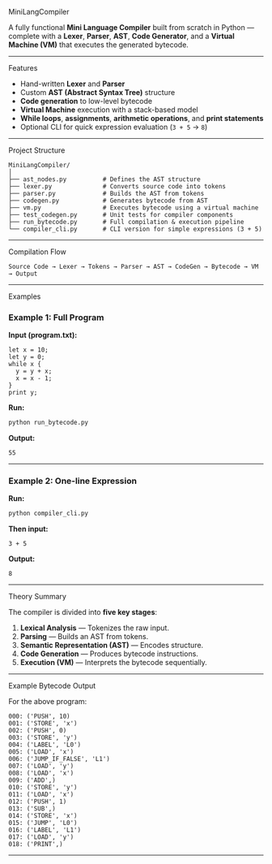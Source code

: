 MiniLangCompiler 

A fully functional **Mini Language Compiler** built from scratch in Python — complete with a **Lexer**, **Parser**, **AST**, **Code Generator**, and a **Virtual Machine (VM)** that executes the generated bytecode.

---

Features

- Hand-written **Lexer** and **Parser**
- Custom **AST (Abstract Syntax Tree)** structure
- **Code generation** to low-level bytecode
- **Virtual Machine** execution with a stack-based model
- **While loops**, **assignments**, **arithmetic operations**, and **print statements**
- Optional CLI for quick expression evaluation (`3 + 5` → `8`)

---

Project Structure

```
MiniLangCompiler/
│
├── ast_nodes.py          # Defines the AST structure
├── lexer.py              # Converts source code into tokens
├── parser.py             # Builds the AST from tokens
├── codegen.py            # Generates bytecode from AST
├── vm.py                 # Executes bytecode using a virtual machine
├── test_codegen.py       # Unit tests for compiler components
├── run_bytecode.py       # Full compilation & execution pipeline
└── compiler_cli.py       # CLI version for simple expressions (3 + 5)
```

---

Compilation Flow

```
Source Code → Lexer → Tokens → Parser → AST → CodeGen → Bytecode → VM → Output
```

---

Examples

### Example 1: Full Program
**Input (program.txt):**
```text
let x = 10;
let y = 0;
while x {
  y = y + x;
  x = x - 1;
}
print y;
```

**Run:**
```bash
python run_bytecode.py
```

**Output:**
```
55
```

---

### Example 2: One-line Expression
**Run:**
```bash
python compiler_cli.py
```
**Then input:**
```
3 + 5
```
**Output:**
```
8
```

---


Theory Summary

The compiler is divided into **five key stages**:

1. **Lexical Analysis** — Tokenizes the raw input.  
2. **Parsing** — Builds an AST from tokens.  
3. **Semantic Representation (AST)** — Encodes structure.  
4. **Code Generation** — Produces bytecode instructions.  
5. **Execution (VM)** — Interprets the bytecode sequentially.

---

Example Bytecode Output

For the above program:
```
000: ('PUSH', 10)
001: ('STORE', 'x')
002: ('PUSH', 0)
003: ('STORE', 'y')
004: ('LABEL', 'L0')
005: ('LOAD', 'x')
006: ('JUMP_IF_FALSE', 'L1')
007: ('LOAD', 'y')
008: ('LOAD', 'x')
009: ('ADD',)
010: ('STORE', 'y')
011: ('LOAD', 'x')
012: ('PUSH', 1)
013: ('SUB',)
014: ('STORE', 'x')
015: ('JUMP', 'L0')
016: ('LABEL', 'L1')
017: ('LOAD', 'y')
018: ('PRINT',)
```

---

